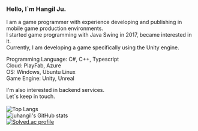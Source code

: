 ### Hello, I`m Hangil Ju.<br/>

I am a game programmer with experience developing and publishing in mobile game production environments.<br/>
I started game programming with Java Swing in 2017, became interested in it.<br/>
Currently, I am developing a game specifically using the Unity engine.<br/>

Programming Language: C#, C++, Typescript<br/>
Cloud: PlayFab, Azure<br/>
OS: Windows, Ubuntu Linux<br/>
Game Engine: Unity, Unreal<br/>

I'm also interested in backend services.<br/>
Let`s keep in touch.<br/>
<br/>
![Top Langs](https://github-readme-stats.vercel.app/api/top-langs/?username=juhangil&layout=compact&theme=dark)<br/>
![juhangil's GitHub stats](https://github-readme-stats.vercel.app/api?username=juhangil&show_icons=true&theme=dark)<br/>
[![Solved.ac profile](http://mazassumnida.wtf/api/v2/generate_badge?boj=ju6579)](https://solved.ac/ju6579)<br/>
<!--
**juhangil/juhangil** is a ✨ _special_ ✨ repository because its `README.md` (this file) appears on your GitHub profile.

Here are some ideas to get you started:

- 🔭 I’m currently working on ...
- 🌱 I’m currently learning ...
- 👯 I’m looking to collaborate on ...
- 🤔 I’m looking for help with ...
- 💬 Ask me about ...
- 📫 How to reach me: ...
- 😄 Pronouns: ...
- ⚡ Fun fact: ...
-->
